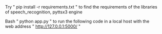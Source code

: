 Try " pip install -r requirements.txt " to find the requirements of the libraries of speech_recognition, pyttsx3 engine

Bash " python app.py " to run the following code in a local host with the web address " http://127.0.0.1:5000/ "
